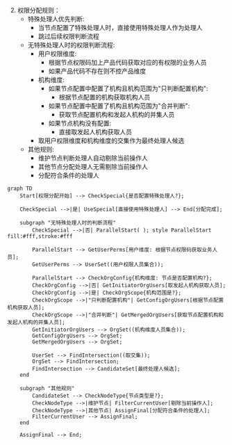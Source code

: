 2. 权限分配规则：
   - 特殊处理人优先判断:
     * 当节点配置了特殊处理人时，直接使用特殊处理人作为处理人
     * 跳过后续权限判断流程
   - 无特殊处理人时的权限判断流程:
     * 用户权限维度:
       + 根据节点权限码加上产品代码获取对应的有权限的业务人员
       + 如果产品代码不存在则不控产品维度
     * 机构维度:
       + 如果节点配置中配置了机构且机构范围为"只判断配置机构":
         - 根据节点配置的机构获取机构人员
       + 如果节点配置中配置了机构且机构范围为"合并判断":
         - 获取节点配置机构和发起人机构的并集人员
       + 如果节点机构没有配置:
         - 直接取发起人机构获取人员
     * 取用户权限维度和机构维度的交集作为最终处理人候选
   - 其他规则:
     * 维护节点判断处理人自动剔除当前操作人
     * 其他节点分配处理人无需剔除当前操作人
     * 分配符合条件的处理人

```mermaid
graph TD
    Start[权限分配开始] --> CheckSpecial{是否配置特殊处理人?};

    CheckSpecial -->|是| UseSpecial[直接使用特殊处理人] --> End[分配完成];

    subgraph "无特殊处理人时的判断流程"
        CheckSpecial -->|否| ParallelStart( ); style ParallelStart fill:#fff,stroke:#fff

        ParallelStart --> GetUserPerms[用户维度: 根据节点权限码获取业务人员];
        GetUserPerms --> UserSet((用户权限人员集合));

        ParallelStart --> CheckOrgConfig{机构维度: 节点是否配置机构?};
        CheckOrgConfig -->|否| GetInitiatorOrgUsers[取发起人机构获取人员];
        CheckOrgConfig -->|是| CheckOrgScope{机构范围是?};
        CheckOrgScope -->|"只判断配置机构"| GetConfigOrgUsers[根据节点配置机构获取人员];
        CheckOrgScope -->|"合并判断"| GetMergedOrgUsers[获取节点配置机构和发起人机构的并集人员];
        GetInitiatorOrgUsers --> OrgSet((机构维度人员集合));
        GetConfigOrgUsers --> OrgSet;
        GetMergedOrgUsers --> OrgSet;

        UserSet --> FindIntersection((取交集));
        OrgSet --> FindIntersection;
        FindIntersection --> CandidateSet[最终处理人候选];
    end

    subgraph "其他规则"
        CandidateSet --> CheckNodeType{节点类型是?};
        CheckNodeType -->|维护节点| FilterCurrentUser[剔除当前操作人];
        CheckNodeType -->|其他节点| AssignFinal[分配符合条件的处理人];
        FilterCurrentUser --> AssignFinal;
    end

    AssignFinal --> End;
```